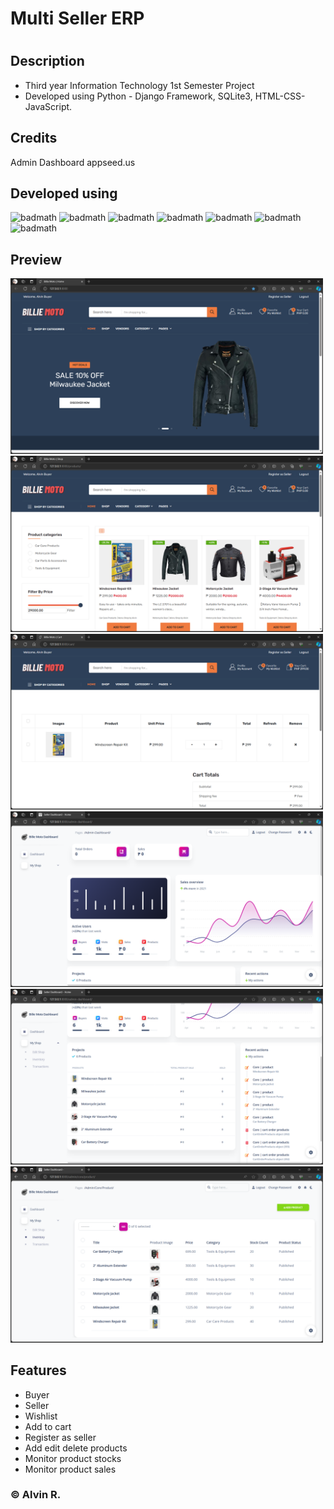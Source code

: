 # Multi Seller ERP
# <Your-Project-Title>

## Description

- Third year Information Technology 1st Semester Project
- Developed using Python - Django Framework, SQLite3, HTML-CSS-JavaScript.

## Credits

Admin Dashboard appseed.us

## Developed using 

![badmath](https://img.shields.io/badge/Django-092E20?style=for-the-badge&logo=django&logoColor=green)
![badmath](https://img.shields.io/badge/Bootstrap-563D7C?style=for-the-badge&logo=bootstrap&logoColor=white)
![badmath](https://img.shields.io/badge/pypi-3775A9?style=for-the-badge&logo=pypi&logoColor=white)
![badmath](https://img.shields.io/badge/HTML5-E34F26?style=for-the-badge&logo=html5&logoColor=white)
![badmath](https://img.shields.io/badge/JavaScript-323330?style=for-the-badge&logo=javascript&logoColor=F7DF1E)
![badmath](https://img.shields.io/badge/Python-FFD43B?style=for-the-badge&logo=python&logoColor=blue)
![badmath](https://img.shields.io/badge/Sqlite-003B57?style=for-the-badge&logo=sqlite&logoColor=white)

## Preview

   <img src="assests/images/1.png" width="500"> <img src="assests/images/2.png" width="500"> <img src="assests/images/3.png" width="500"> <img src="assests/images/4.png" width="500"> <img src="assests/images/5.png" width="500"> <img src="assests/images/6.png" width="500">


  



## Features

- Buyer
- Seller
- Wishlist
- Add to cart
- Register as seller
- Add edit delete products
- Monitor product stocks
- Monitor product sales



### © Alvin R.
